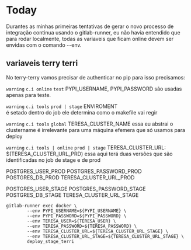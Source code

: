 # Today

Durantes as minhas primeiras tentativas de gerar o novo processo de integração
continua usando o gitlab-runner, eu não havia entendido que para rodar localmente,
todas as variaveis que ficam online devem ser envidas com o comando --env.

## variaveis terry terri

No terry-terry vamos precisar de authenticar no pip para isso precisamos:

`warning` `c.i online` `test` PYPI_USERNAME, PYPI_PASSWORD são usadas apenas para teste.

`warning` `c.i tools` `prod | stage` ENVIROMENT  
é setado dentro do job ele determina como o makefile vai regir

`warning` `c.i tools` `global` TERESA_CLUSTER_NAME
essa eu abstrai o clustername é irrelevante para uma máquina efemera que só usamos para deploy

`warning` `c.i tools | online` `prod | stage` TERESA_CLUSTER_URL: $(TERESA_CLUSTER_URL_PRD)
essa aqui terá duas versões que são identificadas no job de stage e de prod


POSTGRES_USER_PROD
POSTGRES_PASSWORD_PROD
POSTGRES_DB_PROD
TERESA_CLUSTER_URL_PROD

POSTGRES_USER_STAGE
POSTGRES_PASSWORD_STAGE
POSTGRES_DB_STAGE
TERESA_CLUSTER_URL_STAGE

```
gitlab-runner exec docker \
		--env PYPI_USERNAME=${PYPI_USERNAME} \
		--env PYPI_PASSWORD=${PYPI_PASSWORD} \
		--env TERESA_USER=${TERESA_USER} \
		--env TERESA_PASSWORD=${TERESA_PASSWORD} \
		--env TERESA_CLUSTER_URL=${TERESA_CLUSTER_URL_STAGE} \
		--env TERESA_CLUSTER_URL_STAGE=${TERESA_CLUSTER_URL_STAGE} \
		deploy_stage_terri
```
